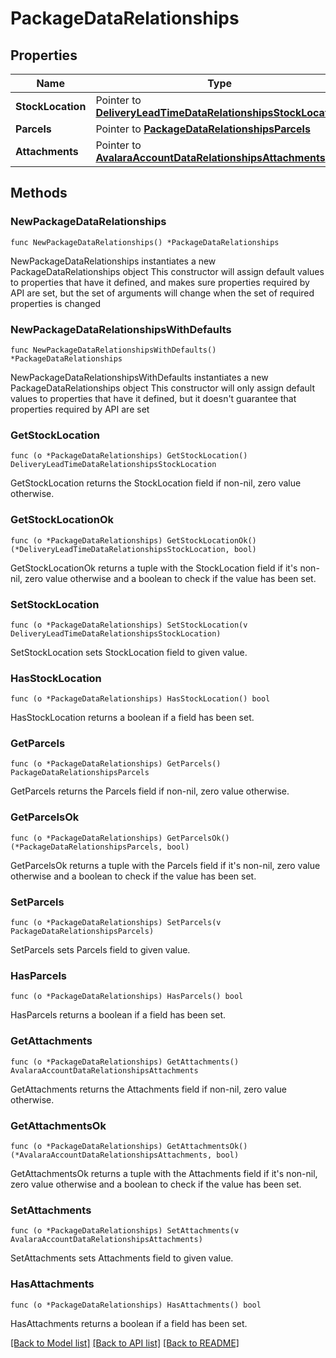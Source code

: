 # PackageDataRelationships

## Properties

Name | Type | Description | Notes
------------ | ------------- | ------------- | -------------
**StockLocation** | Pointer to [**DeliveryLeadTimeDataRelationshipsStockLocation**](DeliveryLeadTimeDataRelationshipsStockLocation.md) |  | [optional] 
**Parcels** | Pointer to [**PackageDataRelationshipsParcels**](PackageDataRelationshipsParcels.md) |  | [optional] 
**Attachments** | Pointer to [**AvalaraAccountDataRelationshipsAttachments**](AvalaraAccountDataRelationshipsAttachments.md) |  | [optional] 

## Methods

### NewPackageDataRelationships

`func NewPackageDataRelationships() *PackageDataRelationships`

NewPackageDataRelationships instantiates a new PackageDataRelationships object
This constructor will assign default values to properties that have it defined,
and makes sure properties required by API are set, but the set of arguments
will change when the set of required properties is changed

### NewPackageDataRelationshipsWithDefaults

`func NewPackageDataRelationshipsWithDefaults() *PackageDataRelationships`

NewPackageDataRelationshipsWithDefaults instantiates a new PackageDataRelationships object
This constructor will only assign default values to properties that have it defined,
but it doesn't guarantee that properties required by API are set

### GetStockLocation

`func (o *PackageDataRelationships) GetStockLocation() DeliveryLeadTimeDataRelationshipsStockLocation`

GetStockLocation returns the StockLocation field if non-nil, zero value otherwise.

### GetStockLocationOk

`func (o *PackageDataRelationships) GetStockLocationOk() (*DeliveryLeadTimeDataRelationshipsStockLocation, bool)`

GetStockLocationOk returns a tuple with the StockLocation field if it's non-nil, zero value otherwise
and a boolean to check if the value has been set.

### SetStockLocation

`func (o *PackageDataRelationships) SetStockLocation(v DeliveryLeadTimeDataRelationshipsStockLocation)`

SetStockLocation sets StockLocation field to given value.

### HasStockLocation

`func (o *PackageDataRelationships) HasStockLocation() bool`

HasStockLocation returns a boolean if a field has been set.

### GetParcels

`func (o *PackageDataRelationships) GetParcels() PackageDataRelationshipsParcels`

GetParcels returns the Parcels field if non-nil, zero value otherwise.

### GetParcelsOk

`func (o *PackageDataRelationships) GetParcelsOk() (*PackageDataRelationshipsParcels, bool)`

GetParcelsOk returns a tuple with the Parcels field if it's non-nil, zero value otherwise
and a boolean to check if the value has been set.

### SetParcels

`func (o *PackageDataRelationships) SetParcels(v PackageDataRelationshipsParcels)`

SetParcels sets Parcels field to given value.

### HasParcels

`func (o *PackageDataRelationships) HasParcels() bool`

HasParcels returns a boolean if a field has been set.

### GetAttachments

`func (o *PackageDataRelationships) GetAttachments() AvalaraAccountDataRelationshipsAttachments`

GetAttachments returns the Attachments field if non-nil, zero value otherwise.

### GetAttachmentsOk

`func (o *PackageDataRelationships) GetAttachmentsOk() (*AvalaraAccountDataRelationshipsAttachments, bool)`

GetAttachmentsOk returns a tuple with the Attachments field if it's non-nil, zero value otherwise
and a boolean to check if the value has been set.

### SetAttachments

`func (o *PackageDataRelationships) SetAttachments(v AvalaraAccountDataRelationshipsAttachments)`

SetAttachments sets Attachments field to given value.

### HasAttachments

`func (o *PackageDataRelationships) HasAttachments() bool`

HasAttachments returns a boolean if a field has been set.


[[Back to Model list]](../README.md#documentation-for-models) [[Back to API list]](../README.md#documentation-for-api-endpoints) [[Back to README]](../README.md)


